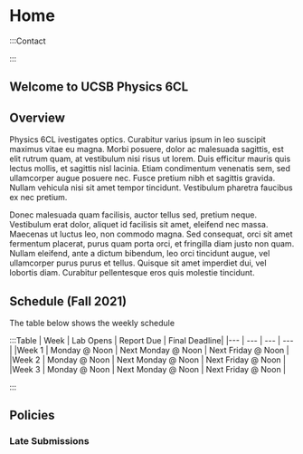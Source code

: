 # Home 

:::Contact

:::

## Welcome to UCSB Physics 6CL


## Overview

Physics 6CL ivestigates optics. Curabitur varius ipsum in leo suscipit maximus vitae eu magna. Morbi posuere, dolor ac malesuada sagittis, est elit rutrum quam, at vestibulum nisi risus ut lorem. Duis efficitur mauris quis lectus mollis, et sagittis nisl lacinia. Etiam condimentum venenatis sem, sed ullamcorper augue posuere nec. Fusce pretium nibh et sagittis gravida. Nullam vehicula nisi sit amet tempor tincidunt. Vestibulum pharetra faucibus ex nec pretium. 

Donec malesuada quam facilisis, auctor tellus sed, pretium neque. Vestibulum erat dolor, aliquet id facilisis sit amet, eleifend nec massa. Maecenas ut luctus leo, non commodo magna. Sed consequat, orci sit amet fermentum placerat, purus quam porta orci, et fringilla diam justo non quam. Nullam eleifend, ante a dictum bibendum, leo orci tincidunt augue, vel ullamcorper purus purus et tellus. Quisque sit amet imperdiet dui, vel lobortis diam. Curabitur pellentesque eros quis molestie tincidunt.

## Schedule (Fall 2021)

The table below shows the weekly schedule

:::Table
| Week      | Lab Opens | Report Due  | Final Deadline|
|---        | ---       | ---         | ---           |
|Week 1     | Monday @ Noon   | Next Monday @ Noon | Next Friday @ Noon       |
|Week 2     | Monday @ Noon   | Next Monday @ Noon | Next Friday @ Noon       |
|Week 3     | Monday @ Noon   | Next Monday @ Noon | Next Friday @ Noon       |


:::
## Policies

### Late Submissions